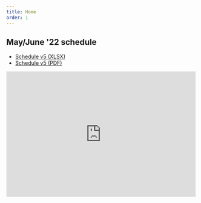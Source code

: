 ```yaml
---
title: Home
order: 1
---
```

<h2>May/June '22 schedule</h2>
<ul>
  <li><a href="files/schedule/NHL_MayJune2022_v5.xlsx" target="_blank">Schedule v5 (XLSX)</a></li>
  <li><a href="files/schedule/NHL_MayJune2022_v5.pdf" target="_blank">Schedule v5 (PDF)</a></li>
</ul>
<iframe src="https://www.facebook.com/plugins/page.php?href=https%3A%2F%2Fwww.facebook.com%2Fprofile.php%3Fid%3D100049450693787&tabs=timeline&width=500&height=331&small_header=false&adapt_container_width=true&hide_cover=false&show_facepile=true&appId=561557207198760" width="500" height="331" style="border:none;overflow:hidden" scrolling="no" frameborder="0" allowfullscreen="true" allow="autoplay; clipboard-write; encrypted-media; picture-in-picture; web-share"></iframe>
<md-block markdown="
### Real time info
[see Facebook group for posts](https://www.facebook.com/Nittany-Hockey-LeagueTuesday-Night-Pickup-Hockey-125382571527737).
### Mission
The purpose of the Nittany Hockey League (NHL) is to provide the adults of the Centre region an opportunity to participate in friendly and competitive ice hockey, with the main goals being exercise and fun. All league games between teams are officiated. Our league is a non-checking league.
">
</md-block>